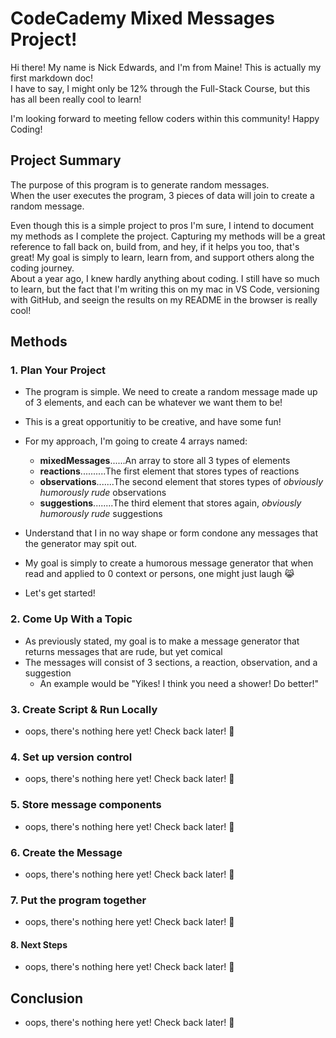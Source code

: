 # CodeCademy Mixed Messages Project!

Hi there! My name is Nick Edwards, and I'm from Maine!
This is actually my first markdown doc!<br>
I have to say, I might only be 12% through the Full-Stack Course, 
but this has all been really cool to learn!

I'm looking forward to meeting fellow coders within this community!
Happy Coding!

## Project Summary

The purpose of this program is to generate random messages.
<br>When the user executes the program, 3 pieces of data will join to create a random message.

Even though this is a simple project to pros I'm sure, I intend to document my methods as I complete the project.
Capturing my methods will be a great reference to fall back on, build from, and hey, if it helps you too, that's great!
My goal is simply to learn, learn from, and support others along the coding journey.
<br>About a year ago, I knew hardly anything about coding. I still have so much to learn, but the fact that I'm writing this on my mac in VS Code, versioning with GitHub, and seeign the results on my README in the browser is really cool!

## Methods

### 1. Plan Your Project
- The program is simple. We need to create a random message made up of 3 elements, and each can be whatever we want them to be!
- This is a great opportunitiy to be creative, and have some fun!
- For my approach, I'm going to create 4 arrays named:
    - **mixedMessages**......An array to store all 3 types of elements
    - **reactions**..........The first element that stores types of reactions
    - **observations**.......The second element that stores types of _obviously humorously rude_ observations
    - **suggestions**........The third element that stores again, _obviously humorously rude_ suggestions

- Understand that I in no way shape or form condone any messages that the generator may spit out.
- My goal is simply to create a humorous message generator that when read and applied to 0 context or persons, one might just laugh :joy_cat:
- Let's get started!


### 2. Come Up With a Topic
- As previously stated, my goal is to make a message generator that returns messages that are rude, but yet comical
- The messages will consist of 3 sections, a reaction, observation, and a suggestion
    - An example would be "Yikes! I think you need a shower! Do better!"



### 3. Create Script & Run Locally
- oops, there's nothing here yet! Check back later! :zany_face:


### 4. Set up version control
- oops, there's nothing here yet! Check back later! :zany_face:


### 5. Store message components
- oops, there's nothing here yet! Check back later! :zany_face:


### 6. Create the Message
- oops, there's nothing here yet! Check back later! :zany_face:


### 7. Put the program together
- oops, there's nothing here yet! Check back later! :zany_face:


#### 8. Next Steps
- oops, there's nothing here yet! Check back later! :zany_face:



## Conclusion
- oops, there's nothing here yet! Check back later! :zany_face:



